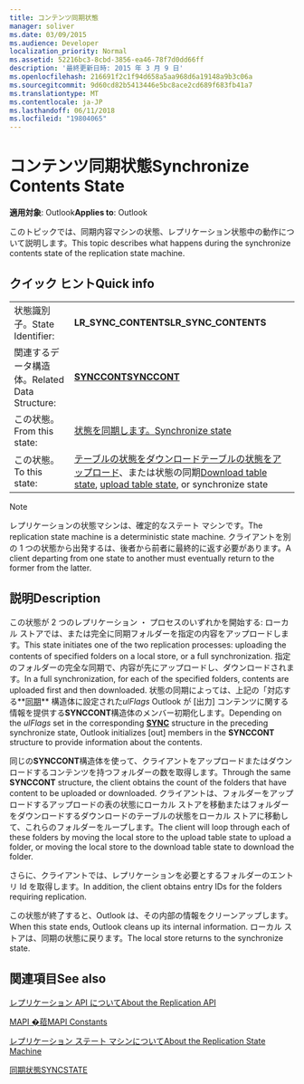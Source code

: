 ```yaml
---
title: コンテンツ同期状態
manager: soliver
ms.date: 03/09/2015
ms.audience: Developer
localization_priority: Normal
ms.assetid: 52216bc3-8cbd-3856-ea46-78f7d0dd66ff
description: '最終更新日時: 2015 年 3 月 9 日'
ms.openlocfilehash: 216691f2c1f94d658a5aa968d6a19148a9b3c06a
ms.sourcegitcommit: 9d60cd82b5413446e5bc8ace2cd689f683fb41a7
ms.translationtype: MT
ms.contentlocale: ja-JP
ms.lasthandoff: 06/11/2018
ms.locfileid: "19804065"
---
```

# <a name="synchronize-contents-state"></a><span data-ttu-id="b8c0a-103">コンテンツ同期状態</span><span class="sxs-lookup"><span data-stu-id="b8c0a-103">Synchronize Contents State</span></span>

  
  
<span data-ttu-id="b8c0a-104">**適用対象**: Outlook</span><span class="sxs-lookup"><span data-stu-id="b8c0a-104">**Applies to**: Outlook</span></span> 
  
 <span data-ttu-id="b8c0a-105">このトピックでは、同期内容マシンの状態、レプリケーション状態中の動作について説明します。</span><span class="sxs-lookup"><span data-stu-id="b8c0a-105">This topic describes what happens during the synchronize contents state of the replication state machine.</span></span> 
  
## <a name="quick-info"></a><span data-ttu-id="b8c0a-106">クイック ヒント</span><span class="sxs-lookup"><span data-stu-id="b8c0a-106">Quick info</span></span>

|||
|:-----|:-----|
|<span data-ttu-id="b8c0a-107">状態識別子。</span><span class="sxs-lookup"><span data-stu-id="b8c0a-107">State Identifier:</span></span>  <br/> |<span data-ttu-id="b8c0a-108">**LR_SYNC_CONTENTS**</span><span class="sxs-lookup"><span data-stu-id="b8c0a-108">**LR_SYNC_CONTENTS**</span></span> <br/> |
|<span data-ttu-id="b8c0a-109">関連するデータ構造体。</span><span class="sxs-lookup"><span data-stu-id="b8c0a-109">Related Data Structure:</span></span>  <br/> |<span data-ttu-id="b8c0a-110">**[SYNCCONT](synccont.md)**</span><span class="sxs-lookup"><span data-stu-id="b8c0a-110">**[SYNCCONT](synccont.md)**</span></span> <br/> |
|<span data-ttu-id="b8c0a-111">この状態。</span><span class="sxs-lookup"><span data-stu-id="b8c0a-111">From this state:</span></span>  <br/> |[<span data-ttu-id="b8c0a-112">状態を同期します。</span><span class="sxs-lookup"><span data-stu-id="b8c0a-112">Synchronize state</span></span>](synchronize-state.md) <br/> |
|<span data-ttu-id="b8c0a-113">この状態。</span><span class="sxs-lookup"><span data-stu-id="b8c0a-113">To this state:</span></span>  <br/> |<span data-ttu-id="b8c0a-114">[テーブルの状態をダウンロード](download-table-state.md)[テーブルの状態をアップロード](upload-table-state.md)、または状態の同期</span><span class="sxs-lookup"><span data-stu-id="b8c0a-114">[Download table state](download-table-state.md), [upload table state](upload-table-state.md), or synchronize state</span></span>  <br/> |
   
> [!NOTE]
> <span data-ttu-id="b8c0a-115">レプリケーションの状態マシンは、確定的なステート マシンです。</span><span class="sxs-lookup"><span data-stu-id="b8c0a-115">The replication state machine is a deterministic state machine.</span></span> <span data-ttu-id="b8c0a-116">クライアントを別の 1 つの状態から出発するは、後者から前者に最終的に返す必要があります。</span><span class="sxs-lookup"><span data-stu-id="b8c0a-116">A client departing from one state to another must eventually return to the former from the latter.</span></span> 
  
## <a name="description"></a><span data-ttu-id="b8c0a-117">説明</span><span class="sxs-lookup"><span data-stu-id="b8c0a-117">Description</span></span>

<span data-ttu-id="b8c0a-118">この状態が 2 つのレプリケーション ・ プロセスのいずれかを開始する: ローカル ストアでは、または完全に同期フォルダーを指定の内容をアップロードします。</span><span class="sxs-lookup"><span data-stu-id="b8c0a-118">This state initiates one of the two replication processes: uploading the contents of specified folders on a local store, or a full synchronization.</span></span> <span data-ttu-id="b8c0a-119">指定のフォルダーの完全な同期で、内容が先にアップロードし、ダウンロードされます。</span><span class="sxs-lookup"><span data-stu-id="b8c0a-119">In a full synchronization, for each of the specified folders, contents are uploaded first and then downloaded.</span></span> <span data-ttu-id="b8c0a-120">状態の同期によっては、上記の「対応する**[同期](sync.md)** 構造体に設定された*ulFlags* Outlook が [出力] コンテンツに関する情報を提供する**SYNCCONT**構造体のメンバー初期化します。</span><span class="sxs-lookup"><span data-stu-id="b8c0a-120">Depending on the  *ulFlags*  set in the corresponding **[SYNC](sync.md)** structure in the preceding synchronize state, Outlook initializes [out] members in the **SYNCCONT** structure to provide information about the contents.</span></span> 
  
<span data-ttu-id="b8c0a-121">同じの**SYNCCONT**構造体を使って、クライアントをアップロードまたはダウンロードするコンテンツを持つフォルダーの数を取得します。</span><span class="sxs-lookup"><span data-stu-id="b8c0a-121">Through the same **SYNCCONT** structure, the client obtains the count of the folders that have content to be uploaded or downloaded.</span></span> <span data-ttu-id="b8c0a-122">クライアントは、フォルダーをアップロードするアップロードの表の状態にローカル ストアを移動またはフォルダーをダウンロードするダウンロードのテーブルの状態をローカル ストアに移動して、これらのフォルダーをループします。</span><span class="sxs-lookup"><span data-stu-id="b8c0a-122">The client will loop through each of these folders by moving the local store to the upload table state to upload a folder, or moving the local store to the download table state to download the folder.</span></span> 
  
<span data-ttu-id="b8c0a-123">さらに、クライアントでは、レプリケーションを必要とするフォルダーのエントリ Id を取得します。</span><span class="sxs-lookup"><span data-stu-id="b8c0a-123">In addition, the client obtains entry IDs for the folders requiring replication.</span></span>
  
<span data-ttu-id="b8c0a-124">この状態が終了すると、Outlook は、その内部の情報をクリーンアップします。</span><span class="sxs-lookup"><span data-stu-id="b8c0a-124">When this state ends, Outlook cleans up its internal information.</span></span> <span data-ttu-id="b8c0a-125">ローカル ストアは、同期の状態に戻ります。</span><span class="sxs-lookup"><span data-stu-id="b8c0a-125">The local store returns to the synchronize state.</span></span>
  
## <a name="see-also"></a><span data-ttu-id="b8c0a-126">関連項目</span><span class="sxs-lookup"><span data-stu-id="b8c0a-126">See also</span></span>



[<span data-ttu-id="b8c0a-127">レプリケーション API について</span><span class="sxs-lookup"><span data-stu-id="b8c0a-127">About the Replication API</span></span>](about-the-replication-api.md)
  
[<span data-ttu-id="b8c0a-128">MAPI �萔</span><span class="sxs-lookup"><span data-stu-id="b8c0a-128">MAPI Constants</span></span>](mapi-constants.md)
  
[<span data-ttu-id="b8c0a-129">レプリケーション ステート マシンについて</span><span class="sxs-lookup"><span data-stu-id="b8c0a-129">About the Replication State Machine</span></span>](about-the-replication-state-machine.md)
  
[<span data-ttu-id="b8c0a-130">同期状態</span><span class="sxs-lookup"><span data-stu-id="b8c0a-130">SYNCSTATE</span></span>](syncstate.md)

